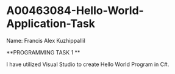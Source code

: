 # A00463084-Hello-World-Application-Task

Name: Francis Alex Kuzhippallil

**PROGRAMMING TASK 1 **

I have utilized Visual Studio to create Hello World Program in C#.
